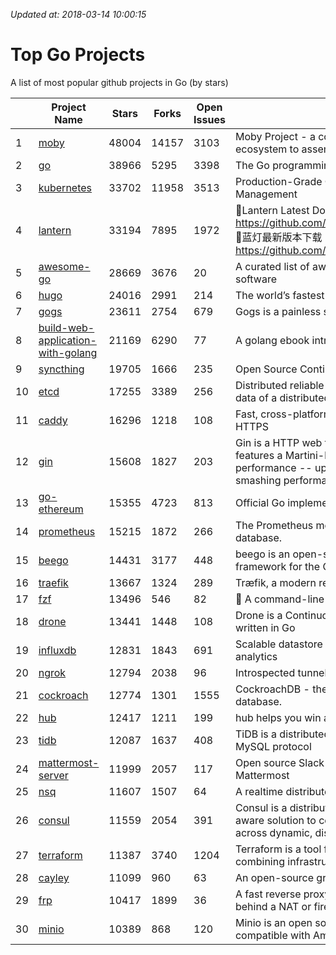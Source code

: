 *Updated at: 2018-03-14 10:00:15* 
# Top Go Projects
A list of most popular github projects in Go (by stars)

|    | Project Name | Stars | Forks | Open Issues | Description |
| -- | ------------ | ----- | ----- | ----------- | ----------- |
| 1 | [moby](https://github.com/moby/moby) | 48004 | 14157 | 3103 | Moby Project - a collaborative project for the container ecosystem to assemble container-based systems |
| 2 | [go](https://github.com/golang/go) | 38966 | 5295 | 3398 | The Go programming language |
| 3 | [kubernetes](https://github.com/kubernetes/kubernetes) | 33702 | 11958 | 3513 | Production-Grade Container Scheduling and Management |
| 4 | [lantern](https://github.com/getlantern/lantern) | 33194 | 7895 | 1972 | 🔴Lantern Latest Download https://github.com/getlantern/lantern/releases/tag/latest 🔴蓝灯最新版本下载 https://github.com/getlantern/forum/issues/833 🔴  |
| 5 | [awesome-go](https://github.com/avelino/awesome-go) | 28669 | 3676 | 20 | A curated list of awesome Go frameworks, libraries and software |
| 6 | [hugo](https://github.com/gohugoio/hugo) | 24016 | 2991 | 214 | The world’s fastest framework for building websites. |
| 7 | [gogs](https://github.com/gogits/gogs) | 23611 | 2754 | 679 | Gogs is a painless self-hosted Git service. |
| 8 | [build-web-application-with-golang](https://github.com/astaxie/build-web-application-with-golang) | 21169 | 6290 | 77 | A golang ebook intro how to build a web with golang |
| 9 | [syncthing](https://github.com/syncthing/syncthing) | 19705 | 1666 | 235 | Open Source Continuous File Synchronization |
| 10 | [etcd](https://github.com/coreos/etcd) | 17255 | 3389 | 256 | Distributed reliable key-value store for the most critical data of a distributed system |
| 11 | [caddy](https://github.com/mholt/caddy) | 16296 | 1218 | 108 | Fast, cross-platform HTTP/2 web server with automatic HTTPS |
| 12 | [gin](https://github.com/gin-gonic/gin) | 15608 | 1827 | 203 | Gin is a HTTP web framework written in Go (Golang). It features a Martini-like API with much better performance -- up to 40 times faster. If you need smashing performance, get yourself some Gin. |
| 13 | [go-ethereum](https://github.com/ethereum/go-ethereum) | 15355 | 4723 | 813 | Official Go implementation of the Ethereum protocol |
| 14 | [prometheus](https://github.com/prometheus/prometheus) | 15215 | 1872 | 266 | The Prometheus monitoring system and time series database. |
| 15 | [beego](https://github.com/astaxie/beego) | 14431 | 3177 | 448 | beego is an open-source, high-performance web framework for the Go programming language. |
| 16 | [traefik](https://github.com/containous/traefik) | 13667 | 1324 | 289 | Træfik, a modern reverse proxy |
| 17 | [fzf](https://github.com/junegunn/fzf) | 13496 | 546 | 82 | :cherry_blossom: A command-line fuzzy finder |
| 18 | [drone](https://github.com/drone/drone) | 13441 | 1448 | 108 | Drone is a Continuous Delivery platform built on Docker, written in Go |
| 19 | [influxdb](https://github.com/influxdata/influxdb) | 12831 | 1843 | 691 | Scalable datastore for metrics, events, and real-time analytics |
| 20 | [ngrok](https://github.com/inconshreveable/ngrok) | 12794 | 2038 | 96 | Introspected tunnels to localhost |
| 21 | [cockroach](https://github.com/cockroachdb/cockroach) | 12774 | 1301 | 1555 | CockroachDB - the open source, cloud-native SQL database. |
| 22 | [hub](https://github.com/github/hub) | 12417 | 1211 | 199 | hub helps you win at git. |
| 23 | [tidb](https://github.com/pingcap/tidb) | 12087 | 1637 | 408 | TiDB is a distributed HTAP database compatible with the MySQL protocol  |
| 24 | [mattermost-server](https://github.com/mattermost/mattermost-server) | 11999 | 2057 | 117 | Open source Slack-alternative in Golang and React - Mattermost |
| 25 | [nsq](https://github.com/nsqio/nsq) | 11607 | 1507 | 64 | A realtime distributed messaging platform |
| 26 | [consul](https://github.com/hashicorp/consul) | 11559 | 2054 | 391 | Consul is a distributed, highly available, and data center aware solution to connect and configure applications across dynamic, distributed infrastructure. |
| 27 | [terraform](https://github.com/hashicorp/terraform) | 11387 | 3740 | 1204 | Terraform is a tool for building, changing, and combining infrastructure safely and efficiently. |
| 28 | [cayley](https://github.com/cayleygraph/cayley) | 11099 | 960 | 63 | An open-source graph database |
| 29 | [frp](https://github.com/fatedier/frp) | 10417 | 1899 | 36 | A fast reverse proxy to help you expose a local server behind a NAT or firewall to the internet. |
| 30 | [minio](https://github.com/minio/minio) | 10389 | 868 | 120 | Minio is an open source object storage server compatible with Amazon S3 APIs |
